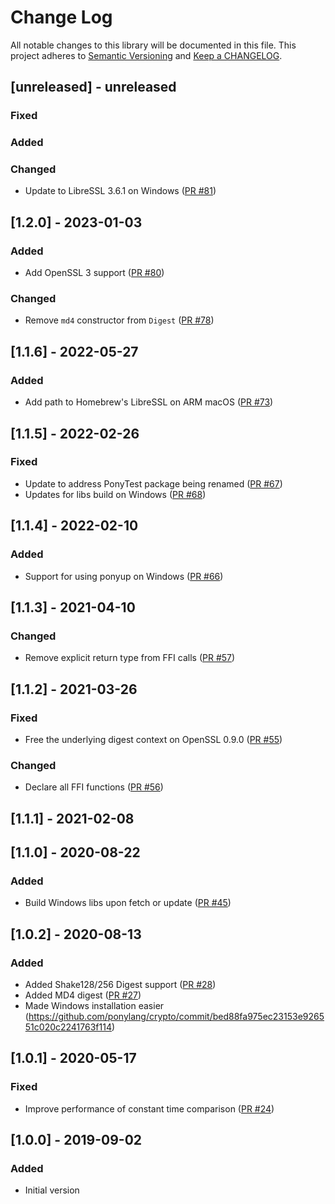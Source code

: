 # Change Log

All notable changes to this library will be documented in this file. This project adheres to [Semantic Versioning](http://semver.org/) and [Keep a CHANGELOG](http://keepachangelog.com/).

## [unreleased] - unreleased

### Fixed


### Added


### Changed

- Update to LibreSSL 3.6.1 on Windows ([PR #81](https://github.com/ponylang/crypto/pull/81))

## [1.2.0] - 2023-01-03

### Added

- Add OpenSSL 3 support ([PR #80](https://github.com/ponylang/crypto/pull/80))

### Changed

- Remove `md4` constructor from `Digest` ([PR #78](https://github.com/ponylang/crypto/pull/78))

## [1.1.6] - 2022-05-27

### Added

- Add path to Homebrew's LibreSSL on ARM macOS ([PR #73](https://github.com/ponylang/crypto/pull/73))

## [1.1.5] - 2022-02-26

### Fixed

- Update to address PonyTest package being renamed ([PR #67](https://github.com/ponylang/crypto/pull/67))
- Updates for libs build on Windows ([PR #68](https://github.com/ponylang/crypto/pull/68))

## [1.1.4] - 2022-02-10

### Added

- Support for using ponyup on Windows ([PR #66](https://github.com/ponylang/crypto/pull/66))

## [1.1.3] - 2021-04-10

### Changed

- Remove explicit return type from FFI calls ([PR #57](https://github.com/ponylang/crypto/pull/57))

## [1.1.2] - 2021-03-26

### Fixed

- Free the underlying digest context on OpenSSL 0.9.0 ([PR #55](https://github.com/ponylang/crypto/pull/55))

### Changed

- Declare all FFI functions ([PR #56](https://github.com/ponylang/crypto/pull/56))

## [1.1.1] - 2021-02-08

## [1.1.0] - 2020-08-22

### Added

- Build Windows libs upon fetch or update ([PR #45](https://github.com/ponylang/crypto/pull/45))

## [1.0.2] - 2020-08-13

### Added

- Added Shake128/256 Digest support ([PR #28](https://github.com/ponylang/crypto/pull/28))
- Added MD4 digest ([PR #27](https://github.com/ponylang/crypto/pull/27))
- Made Windows installation easier (https://github.com/ponylang/crypto/commit/bed88fa975ec23153e926551c020c2241763f114)

## [1.0.1] - 2020-05-17

### Fixed

- Improve performance of constant time comparison ([PR #24](https://github.com/ponylang/crypto/pull/24))

## [1.0.0] - 2019-09-02

### Added

- Initial version

